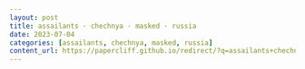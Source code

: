 ```yaml
---
layout: post
title: assailants · chechnya · masked · russia
date: 2023-07-04
categories: [assailants, chechnya, masked, russia]
content_url: https://papercliff.github.io/redirect/?q=assailants+chechnya+masked+russia&tbs=cdr:1,cd_min:7/3/2023,cd_max:7/5/2023
---
```

